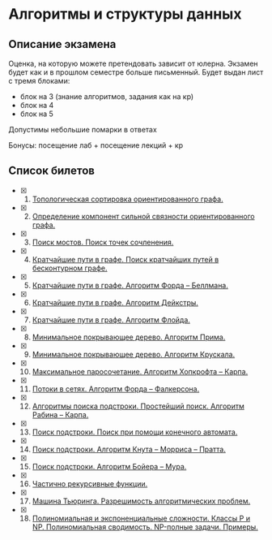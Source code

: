 # Алгоритмы и структуры данных

## Описание экзамена

Оценка, на которую можете претендовать зависит от юлерна. Экзамен будет как и в прошлом семестре больше письменный. Будет выдан лист с тремя блоками: 
- блок на 3 (знание алгоритмов, задания как на кр) 
- блок на 4 
- блок на 5

Допустимы небольшие помарки в ответах

Бонусы: посещение лаб + посещение лекций + кр

## Список билетов
- [x] 1. [Топологическая сортировка ориентированного графа.](./question1/README.md)
- [x] 2. [Определение компонент сильной связности ориентированного графа.](./question2/README.md)
- [x] 3. [Поиск мостов. Поиск точек сочленения.](./question3/README.md)
- [x] 4. [Кратчайшие пути в графе. Поиск кратчайших путей в бесконтурном графе.](./question4/README.md)
- [x] 5. [Кратчайшие пути в графе. Алгоритм Форда – Беллмана.](./question5/README.md)
- [x] 6. [Кратчайшие пути в графе. Алгоритм Дейкстры.](./question6/README.md)
- [x] 7. [Кратчайшие пути в графе. Алгоритм Флойда.](./question7/README.md)
- [x] 8. [Минимальное покрывающее дерево. Алгоритм Прима.](./question8/README.md)
- [x] 9. [Минимальное покрывающее дерево. Алгоритм Крускала.](./question9/README.md)
- [x] 10. [Максимальное паросочетание. Алгоритм Хопкрофта – Карпа.](./question10/README.md)
- [x] 11. [Потоки в сетях. Алгоритм Форда – Фалкерсона.](./question11/README.md)
- [x] 12. [Алгоритмы поиска подстроки. Простейший поиск. Алгоритм Рабина – Карпа.](./question12/README.md)
- [x] 13. [Поиск подстроки. Поиск при помощи конечного автомата.](./question13/README.md)
- [x] 14. [Поиск подстроки. Алгоритм Кнута – Морриса – Пратта.](./question14/README.md)
- [x] 15. [Поиск подстроки. Алгоритм Бойера – Мура.](./question15/README.md)
- [x] 16. [Частично рекурсивные функции.](./question16/README.md)
- [x] 17. [Машина Тьюринга. Разрешимость алгоритмических проблем.](./question17/README.md)
- [x] 18. [Полиномиальная и экспоненциальные сложности. Классы P и NP. Полиномиальная
сводимость. NP-полные задачи. Примеры.](./question18/README.md)
